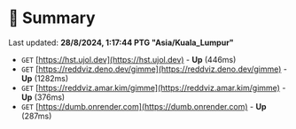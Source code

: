 # 📖 Summary
Last updated: **28/8/2024, 1:17:44 PTG "Asia/Kuala_Lumpur"**

- `GET` [https://hst.ujol.dev](https://hst.ujol.dev) - **Up** (446ms)
- `GET` [https://reddviz.deno.dev/gimme](https://reddviz.deno.dev/gimme) - **Up** (1282ms)
- `GET` [https://reddviz.amar.kim/gimme](https://reddviz.amar.kim/gimme) - **Up** (376ms)
- `GET` [https://dumb.onrender.com](https://dumb.onrender.com) - **Up** (287ms)
